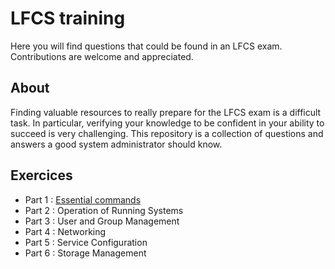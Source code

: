 # LFCS training
Here you will find questions that could be found in an LFCS exam. Contributions are welcome and appreciated.

## About
Finding valuable resources to really prepare for the LFCS exam is a difficult task. In particular, verifying your knowledge to be confident in your ability to succeed is very challenging. This repository is a collection of questions and answers a good system administrator should know.

## Exercices
+ Part 1 : [Essential commands](https://github.com/Brice123456789/LFCS_training/blob/master/Essential_Commands.md)
+ Part 2 : Operation of Running Systems
+ Part 3 : User and Group Management
+ Part 4 : Networking
+ Part 5 : Service Configuration
+ Part 6 : Storage Management
